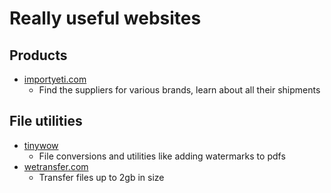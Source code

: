 # Really useful websites

## Products
- [importyeti.com](https://importyeti.com)
	- Find the suppliers for various brands, learn about all their shipments

## File utilities
- [tinywow](https://tinywow.com)
	- File conversions and utilities like adding watermarks to pdfs
- [wetransfer.com](https://wetransfer.com)
	- Transfer files up to 2gb in size